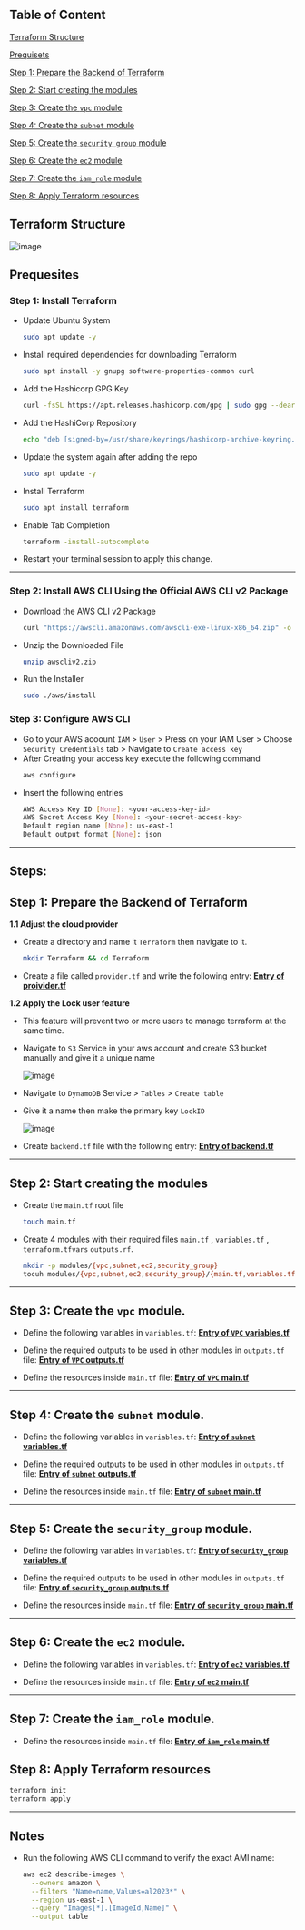 ## Table of Content
[Terraform Structure](#terraform-structure)

[Prequisets](#prequisets)

[Step 1: Prepare the Backend of Terraform](#step-1-prepare-the-backend-of-terraform)

[Step 2: Start creating the modules](#step-2-start-creating-the-modules)

[Step 3: Create the `vpc` module](#step-3-create-the-vpc-module)

[Step 4: Create the `subnet` module](#step-4-create-the-subnet-module)

[Step 5: Create the `security_group` module](#step-5-create-the-security_group-module)

[Step 6: Create the `ec2` module](#step-6-create-the-ec2-module)

[Step 7: Create the `iam_role` module](#step-7-create-the-iam_role-module)

[Step 8: Apply Terraform resources](#step-8-apply-terraform-resources)

## Terraform Structure

![image](https://github.com/user-attachments/assets/564f9cd6-6937-4a72-b8fb-16490ab1b81e)

## Prequesites 
### Step 1: Install Terraform 

- Update Ubuntu System
  ```bash
  sudo apt update -y
  ```
- Install required dependencies for downloading Terraform
  ```bash
  sudo apt install -y gnupg software-properties-common curl
  ```
- Add the Hashicorp GPG Key
  ```bash
  curl -fsSL https://apt.releases.hashicorp.com/gpg | sudo gpg --dearmor -o /usr/share/keyrings/hashicorp-archive-keyring.gpg
  ```
- Add the HashiCorp Repository
  ```bash
  echo "deb [signed-by=/usr/share/keyrings/hashicorp-archive-keyring.gpg] https://apt.releases.hashicorp.com $(lsb_release -cs) main" | sudo tee /etc/apt/sources.list.d/hashicorp.list
  ```
- Update the system again after adding the repo
  ```bash
  sudo apt update -y 
  ```
- Install Terraform 
  ```bash
  sudo apt install terraform
  ```
- Enable Tab Completion
  ```bash
  terraform -install-autocomplete
  ```
- Restart your terminal session to apply this change.
---

### Step 2: Install AWS CLI Using the Official AWS CLI v2 Package
- Download the AWS CLI v2 Package
  ```bash
  curl "https://awscli.amazonaws.com/awscli-exe-linux-x86_64.zip" -o "awscliv2.zip"
  ```
- Unzip the Downloaded File
  ```bash
  unzip awscliv2.zip
  ```
- Run the Installer
  ```bash
  sudo ./aws/install
  ```
### Step 3: Configure AWS CLI
- Go to your AWS acoount `IAM` > `User` > Press on your IAM User > Choose `Security Credentials` tab > Navigate to `Create access key`
- After Creating your access key execute the following command
  ```bash
  aws configure
  ```
- Insert the following entries
  ```bash
  AWS Access Key ID [None]: <your-access-key-id>
  AWS Secret Access Key [None]: <your-secret-access-key>
  Default region name [None]: us-east-1
  Default output format [None]: json
  ```
---

## Steps:

## Step 1: Prepare the Backend of Terraform

**1.1 Adjust the cloud provider**
- Create a directory and name it `Terraform` then navigate to it.
  ```bash
  mkdir Terraform && cd Terraform
  ```
- Create a file called `provider.tf` and write the following entry: **[Entry of proivider.tf](./provider.tf)**

**1.2 Apply the Lock user feature**
- This feature will prevent two or more users to manage terraform at the same time.

- Navigate to `S3` Service in your aws account and create S3 bucket manually and give it a unique name

  ![image](https://github.com/user-attachments/assets/84907056-65ac-492b-a604-d5fbedc382cd)

- Navigate to `DynamoDB` Service > `Tables` > `Create table`
- Give it a name then make the primary key `LockID`

  ![image](https://github.com/user-attachments/assets/816089cf-266e-4d58-8a28-ab6844265128)

- Create `backend.tf` file with the following entry: **[Entry of backend.tf](./backend.tf)**

---
## Step 2: Start creating the modules
- Create the `main.tf` root file
  ```bash
  touch main.tf
  ```
- Create 4 modules with their required files `main.tf` , `variables.tf` , `terraform.tfvars` `outputs.rf`.
  ```bash
  mkdir -p modules/{vpc,subnet,ec2,security_group}
  tocuh modules/{vpc,subnet,ec2,security_group}/{main.tf,variables.tf,terraform.tfvars,outputs.tf}
  ```
---
## Step 3: Create the `vpc` module.
- Define the following variables in `variables.tf`: **[Entry of `VPC` variables.tf](./modules/vpc/variables.tf)**

- Define the required outputs to be used in other modules in `outputs.tf` file: **[Entry of `VPC` outputs.tf](./modules/vpc/outputs.tf)**

- Define the resources inside `main.tf` file: **[Entry of `VPC` main.tf](./modules/vpc/main.tf)**

---
## Step 4: Create the `subnet` module.

- Define the following variables in `variables.tf`: **[Entry of `subnet` variables.tf](./modules/subnet/variables.tf)**

- Define the required outputs to be used in other modules in `outputs.tf` file: **[Entry of `subnet` outputs.tf](./modules/subnet/outputs.tf)**
  
- Define the resources inside `main.tf` file: **[Entry of `subnet` main.tf](./modules/subnet/main.tf)**
---
## Step 5: Create the `security_group` module.

- Define the following variables in `variables.tf`: **[Entry of `security_group` variables.tf](./modules/security_group/variables.tf)**

- Define the required outputs to be used in other modules in `outputs.tf` file: **[Entry of `security_group` outputs.tf](./modules/security_group/outputs.tf)**
 
- Define the resources inside `main.tf` file: **[Entry of `security_group` main.tf](./modules/security_group/main.tf)**
---
## Step 6: Create the `ec2` module.

- Define the following variables in `variables.tf`: **[Entry of `ec2` variables.tf](./modules/ec2/variables.tf)**

- Define the resources inside `main.tf` file: **[Entry of `ec2` main.tf](./modules/ec2/main.tf)**
---
## Step 7: Create the `iam_role` module.

- Define the resources inside `main.tf` file: **[Entry of `iam_role` main.tf](./modules/iam_role/main.tf)**

## Step 8: Apply Terraform resources

```bash
terraform init
terraform apply
```
---
## Notes
- Run the following AWS CLI command to verify the exact AMI name:
  ```bash
  aws ec2 describe-images \
    --owners amazon \
    --filters "Name=name,Values=al2023*" \
    --region us-east-1 \
    --query "Images[*].[ImageId,Name]" \
    --output table
  ```





  
